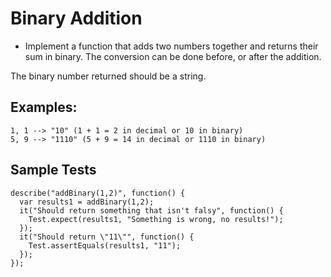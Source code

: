 # Binary Addition

- Implement a function that adds two numbers together and returns their sum in binary. The conversion can be done before, or after the addition.

The binary number returned should be a string.

## Examples:

```
1, 1 --> "10" (1 + 1 = 2 in decimal or 10 in binary)
5, 9 --> "1110" (5 + 9 = 14 in decimal or 1110 in binary)
```

## Sample Tests

```
describe("addBinary(1,2)", function() {
  var results1 = addBinary(1,2);
  it("Should return something that isn't falsy", function() {
    Test.expect(results1, "Something is wrong, no results!");
  });
  it("Should return \"11\"", function() {
    Test.assertEquals(results1, "11");
  });
});
```
